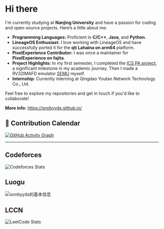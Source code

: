 # Hi there

I'm currently studying at **Nanjing University** and have a passion for coding and open-source projects. Here’s a little about me:

- **Programming Languages:** Proficient in **C/C++**, **Java**, and **Python**.
- **LineageOS Enthusiast:** I love working with LineageOS and have successfully ported it for the **qti Lahaina on arm64** platform.
- **PixelExperience Contributor:** I was once a maintainer for **PixelExperience on fajita**.
- **Project Highlights:** In my first semester, I completed the [ICS PA project](https://nju-projectn.github.io/ics-pa-gitbook/ics2024/), a significant milestone in my academic journey. Then I made a RV32IMAFD emulator [SEMU](https://github.com/snnbyyds/semu) myself.
- **Internship**: Currently interning at Qingdao Youtan Network Technology Co., Ltd.

Feel free to explore my repositories and get in touch if you'd like to collaborate!

**More info:** https://snnbyyds.github.io/

<!--START_SECTION:waka-->
<!--END_SECTION:waka-->

## 📅 Contribution Calendar

[![GitHub Activity Graph](https://github-readme-activity-graph.vercel.app/graph?username=snnbyyds&theme=react-dark)](https://github.com/snnbyyds)

---

## Codeforces
![Codeforces Stats](https://codeforces-readme-stats.vercel.app/api/card?username=snnbyyds)

## Luogu
![snnbyyds的基本信息](https://luogu-card.vercel.app/about?id=1560631)

## LCCN
![LeetCode Stats](https://leetcard.jacoblin.cool/snnbyyds?theme=light&font=Fuzzy%20Bubbles&site=cn)

